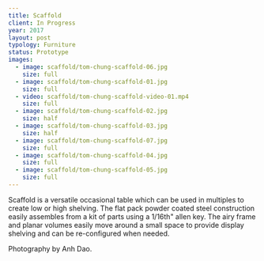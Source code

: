 ```yaml
---
title: Scaffold
client: In Progress
year: 2017
layout: post
typology: Furniture
status: Prototype
images:
  - image: scaffold/tom-chung-scaffold-06.jpg
    size: full
  - image: scaffold/tom-chung-scaffold-01.jpg
    size: full
  - video: scaffold/tom-chung-scaffold-video-01.mp4
    size: full
  - image: scaffold/tom-chung-scaffold-02.jpg
    size: half
  - image: scaffold/tom-chung-scaffold-03.jpg
    size: half
  - image: scaffold/tom-chung-scaffold-07.jpg
    size: full
  - image: scaffold/tom-chung-scaffold-04.jpg
    size: full
  - image: scaffold/tom-chung-scaffold-05.jpg
    size: full
---
```


Scaffold is a versatile occasional table which can be used in multiples to create low or high shelving. The flat pack powder coated steel construction easily assembles from a kit of parts using a 1/16th" allen key. The airy frame and planar volumes easily move around a small space to provide display shelving and can be re-configured when needed.

Photography by Anh Dao.